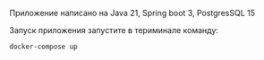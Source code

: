 Приложение написано на Java 21, Spring boot 3, PostgresSQL 15

Запуск приложения запустите в териминале команду:
```
docker-compose up
```